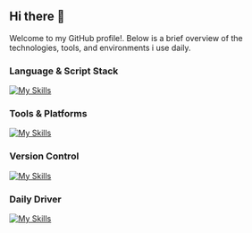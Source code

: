 ## Hi there 👋
Welcome to my GitHub profile!. Below is a brief overview of the technologies, tools, and environments i use daily.

### Language & Script Stack
[![My Skills](https://skillicons.dev/icons?i=ts,bash,nix,lua)](https://skillicons.dev)

### Tools & Platforms
[![My Skills](https://skillicons.dev/icons?i=bun,docker,nodejs,reactivex,neovim,firebase,gcp)](https://skillicons.dev)

### Version Control
[![My Skills](https://skillicons.dev/icons?i=git,github)](https://skillicons.dev)

### Daily Driver
[![My Skills](https://skillicons.dev/icons?i=linux)](https://skillicons.dev)
